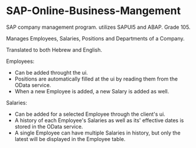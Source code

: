 # SAP-Online-Business-Mangement
SAP company management program. utilizes SAPUI5 and ABAP. Grade 105.

Manages Employees, Salaries, Positions and Departments of a Company.

Translated to both Hebrew and English.

Employees:
- Can be added throught the ui.
- Positions are automatically filled at the ui by reading them from the OData service.
- When a new Employee is added, a new Salary is added as well.

Salaries:
- Can be added for a selected Employee through the client's ui.
- A history of each Employee's Salaries as well as its' effective dates is stored in the OData service.
- A single Employee can have multiple Salaries in history, but only the latest will be displayed in the Employee table.

